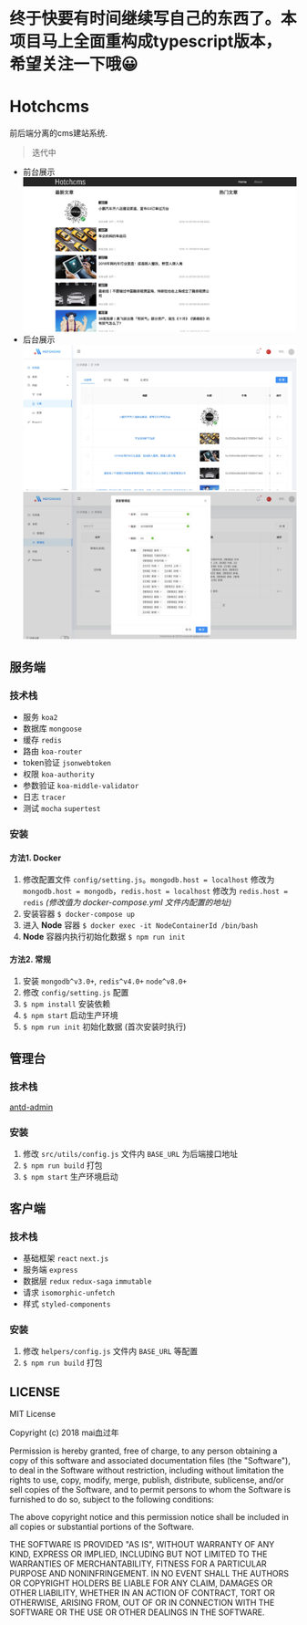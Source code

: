 # 终于快要有时间继续写自己的东西了。本项目马上全面重构成typescript版本，希望关注一下哦😀

# Hotchcms

前后端分离的cms建站系统.

> 迭代中

* 前台展示
![](./docs/img1.jpg)
* 后台展示
![](./docs/img2.jpg)
![](./docs/img3.jpg)

## 服务端

### 技术栈

* 服务 `koa2`
* 数据库 `mongoose`
* 缓存 `redis`
* 路由 `koa-router`
* token验证 `jsonwebtoken`
* 权限 `koa-authority`
* 参数验证 `koa-middle-validator`
* 日志 `tracer`
* 测试  `mocha` `supertest`

### 安装

#### 方法1. Docker

1. 修改配置文件 `config/setting.js`。`mongodb.host = localhost` 修改为 `mongodb.host = mongodb`，`redis.host = localhost` 修改为 `redis.host = redis` *(修改值为 docker-compose.yml 文件内配置的地址)*
2. 安装容器 `$ docker-compose up`
3. 进入 **Node** 容器 `$ docker exec -it NodeContainerId /bin/bash`
4. **Node** 容器内执行初始化数据 `$ npm run init`

#### 方法2. 常规

1. 安装 `mongodb^v3.0+`, `redis^v4.0+` `node^v8.0+`
2. 修改 `config/setting.js` 配置
3. `$ npm install` 安装依赖
4. `$ npm start` 启动生产环境
5. `$ npm run init` 初始化数据 (首次安装时执行)

## 管理台

### 技术栈

[antd-admin](https://github.com/zuiidea/antd-admin)

### 安装

1. 修改 `src/utils/config.js` 文件内 `BASE_URL` 为后端接口地址
2. `$ npm run build` 打包
3. `$ npm start` 生产环境启动

## 客户端

### 技术栈

* 基础框架 `react` `next.js`
* 服务端 `express`
* 数据层 `redux` `redux-saga` `immutable`
* 请求 `isomorphic-unfetch`
* 样式 `styled-components`

### 安装

1. 修改 `helpers/config.js` 文件内 `BASE_URL` 等配置
2. `$ npm run build` 打包

## LICENSE

MIT License

Copyright (c) 2018 mai血过年

Permission is hereby granted, free of charge, to any person obtaining a copy
of this software and associated documentation files (the "Software"), to deal
in the Software without restriction, including without limitation the rights
to use, copy, modify, merge, publish, distribute, sublicense, and/or sell
copies of the Software, and to permit persons to whom the Software is
furnished to do so, subject to the following conditions:

The above copyright notice and this permission notice shall be included in all
copies or substantial portions of the Software.

THE SOFTWARE IS PROVIDED "AS IS", WITHOUT WARRANTY OF ANY KIND, EXPRESS OR
IMPLIED, INCLUDING BUT NOT LIMITED TO THE WARRANTIES OF MERCHANTABILITY,
FITNESS FOR A PARTICULAR PURPOSE AND NONINFRINGEMENT. IN NO EVENT SHALL THE
AUTHORS OR COPYRIGHT HOLDERS BE LIABLE FOR ANY CLAIM, DAMAGES OR OTHER
LIABILITY, WHETHER IN AN ACTION OF CONTRACT, TORT OR OTHERWISE, ARISING FROM,
OUT OF OR IN CONNECTION WITH THE SOFTWARE OR THE USE OR OTHER DEALINGS IN THE
SOFTWARE.
